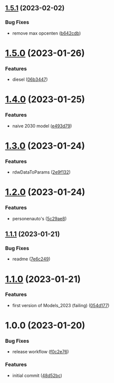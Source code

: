 ## [1.5.1](https://github.com/hongaar/motorrijtuigenbelasting/compare/v1.5.0...v1.5.1) (2023-02-02)

### Bug Fixes

- remove max opcenten
  ([b642cdb](https://github.com/hongaar/motorrijtuigenbelasting/commit/b642cdbe72a8ac19f41cdabfdbe3ee5ef53518dd))

# [1.5.0](https://github.com/hongaar/motorrijtuigenbelasting/compare/v1.4.0...v1.5.0) (2023-01-26)

### Features

- diesel
  ([06b3447](https://github.com/hongaar/motorrijtuigenbelasting/commit/06b3447e13440c9c70b3794a755eae9abf77f731))

# [1.4.0](https://github.com/hongaar/motorrijtuigenbelasting/compare/v1.3.0...v1.4.0) (2023-01-25)

### Features

- naive 2030 model
  ([e493d79](https://github.com/hongaar/motorrijtuigenbelasting/commit/e493d79b7e7b305f2daf14a4fc9024faf4697046))

# [1.3.0](https://github.com/hongaar/motorrijtuigenbelasting/compare/v1.2.0...v1.3.0) (2023-01-24)

### Features

- rdwDataToParams
  ([2e9f132](https://github.com/hongaar/motorrijtuigenbelasting/commit/2e9f132d820d10b1e8b026f2ff572ec7c2b79306))

# [1.2.0](https://github.com/hongaar/motorrijtuigenbelasting/compare/v1.1.1...v1.2.0) (2023-01-24)

### Features

- personenauto's
  ([5c29ae8](https://github.com/hongaar/motorrijtuigenbelasting/commit/5c29ae8ff9d3a1f476ae6cf580de40bac383f706))

## [1.1.1](https://github.com/hongaar/motorrijtuigenbelasting/compare/v1.1.0...v1.1.1) (2023-01-21)

### Bug Fixes

- readme
  ([7e6c249](https://github.com/hongaar/motorrijtuigenbelasting/commit/7e6c249754dc649c1958611164c600277d8d0764))

# [1.1.0](https://github.com/hongaar/motorrijtuigenbelasting/compare/v1.0.0...v1.1.0) (2023-01-21)

### Features

- first version of Models_2023 (failing)
  ([054d177](https://github.com/hongaar/motorrijtuigenbelasting/commit/054d177374c5892e8388cc1efa79dcf887f254d3))

# 1.0.0 (2023-01-20)

### Bug Fixes

- release workflow
  ([f0c2e76](https://github.com/hongaar/motorrijtuigenbelasting/commit/f0c2e767fcfda33c2300680b23d4b0a6dab5cc4d))

### Features

- initial commit
  ([48d52bc](https://github.com/hongaar/motorrijtuigenbelasting/commit/48d52bc42e5c912605e1959cf4cf8c2f81728bbd))
